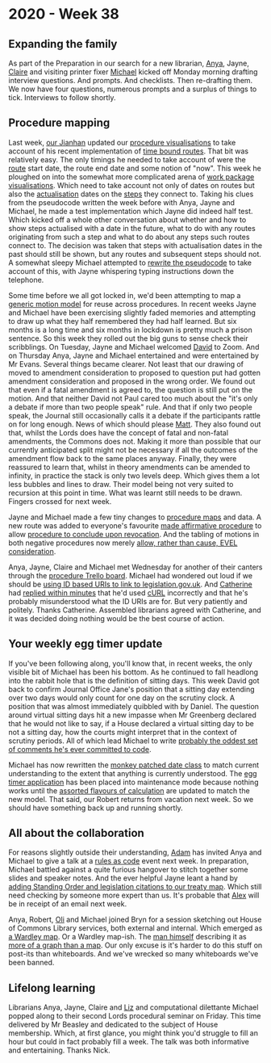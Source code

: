 # 2020 - Week 38

## Expanding the family

As part of the Preparation in our search for a new librarian, [Anya](https://twitter.com/bitten_), Jayne, [Claire](https://twitter.com/tinysprite) and visiting printer fixer [Michael](https://twitter.com/fantasticlife) kicked off Monday morning drafting interview questions. And prompts. And checklists. Then re-drafting them. We now have four questions, numerous prompts and a surplus of things to tick. Interviews to follow shortly.

## Procedure mapping

Last week, [our Jianhan](https://twitter.com/jianhanzhu) updated our [procedure visualisations](https://procedures.azurewebsites.net/Procedures/6/graph) to take account of his recent implementation of [time bound routes](https://trello.com/c/CDGB80DD/57-time-bound-routes). That bit was relatively easy. The only timings he needed to take account of were the [route](https://ukparliament.github.io/ontologies/procedure/procedure-ontology.html#d4e164) start date, the route end date and some notion of "now". This week he ploughed on into the somewhat more complicated arena of [work package visualisations](https://procedures.azurewebsites.net/WorkPackages/3167/graph). Which need to take account not only of dates on routes but also the [actualisation](https://ukparliament.github.io/ontologies/procedure/procedure-ontology.html#d4e382) dates on the [steps](https://ukparliament.github.io/ontologies/procedure/procedure-ontology.html#d4e175) they connect to. Taking his clues from the pseudocode written the week before with Anya, Jayne and Michael, he made a test implementation which Jayne did indeed half test. Which kicked off a whole other conversation about whether and how to show steps actualised with a date in the future, what to do with any routes originating from such a step and what to do about any steps such routes connect to. The decision was taken that steps with actualisation dates in the past should still be shown, but any routes and subsequent steps should not. A somewhat sleepy Michael attempted to [rewrite the pseudocode](https://ukparliament.github.io/ontologies/procedure/flowcharts/meta/parsing/) to take account of this, with Jayne whispering typing instructions down the telephone.

Some time before we all got locked in, we'd been attempting to map a [generic motion model](https://github.com/ukparliament/ontologies/blob/master/procedure/flowcharts/meta/motions/motion.pdf) for reuse across procedures. In recent weeks Jayne and Michael have been exercising slightly faded memories and attempting to draw up what they half remembered they had half learned. But six months is a long time and six months in lockdown is pretty much a prison sentence. So this week they rolled out the big guns to sense check their scribblings. On Tuesday, Jayne and Michael welcomed [David](https://twitter.com/clerkly) to Zoom. And on Thursday Anya, Jayne and Michael entertained and were entertained by Mr Evans. Several things became clearer. Not least that our drawing of moved to amendment consideration to proposed to question put had gotten amendment consideration and proposed in the wrong order. We found out that even if a fatal amendment is agreed to, the question is still put on the motion. And that neither David not Paul cared too much about the "it's only a debate if more than two people speak" rule. And that if only two people speak, the Journal still occasionally calls it a debate if the participants rattle on for long enough. News of which should please [Matt](https://twitter.com/MattKorris). They also found out that, whilst the Lords does have the concept of fatal and non-fatal amendments, the Commons does not. Making it more than possible that our currently anticipated split might not be necessary if all the outcomes of the amendment flow back to the same places anyway. Finally, they were reassured to learn that, whilst in theory amendments can be amended to infinity, in practice the stack is only two levels deep. Which gives them a lot less bubbles and lines to draw. Their model being not very suited to recursion at this point in time. What was learnt still needs to be drawn. Fingers crossed for next week.

Jayne and Michael made a few tiny changes to [procedure maps](https://ukparliament.github.io/ontologies/procedure/procedure-ontology.html#maps) and data. A new route was added to everyone's favourite [made affirmative procedure](https://ukparliament.github.io/ontologies/procedure/flowcharts/sis/made-affirmative.pdf) to allow [procedure to conclude upon revocation](https://trello.com/c/c5w9J688/180-made-affirmative-procedure-revoked-to-concluded-route-needed). And the tabling of motions in both negative procedures now merely [allow, rather than cause, EVEL consideration](https://trello.com/c/w4eU9QsE/172-negative-procedures-in-the-commons-wrong-type-of-route-to-evel).

Anya, Jayne, Claire and Michael met Wednesday for another of their canters through the [procedure Trello board](https://trello.com/b/HRIwjNQD/parliament-procedure). Michael had wondered out loud if we should be [using ID based URIs to link to legislation.gov.uk](https://trello.com/c/zNHfuUMf/168-should-we-be-using-leggov-id-urls). And [Catherine](https://twitter.com/CathTabone) had [replied within minutes](https://twitter.com/CathTabone/status/1305844888391634946) that he'd used [cURL](https://en.wikipedia.org/wiki/CURL) incorrectly and that he's probably misunderstood what the ID URIs are for. But very patiently and politely. Thanks Catherine. Assembled librarians agreed with Catherine, and it was decided doing nothing would be the best course of action.

## Your weekly egg timer update

If you've been following along, you'll know that, in recent weeks, the only visible bit of Michael has been his bottom. As he continued to fall headlong into the rabbit hole that is the definition of sitting days. This week David got back to confirm Journal Office Jane's position that a sitting day extending over two days would only count for one day on the scrutiny clock. A position that was almost immediately quibbled with by Daniel. The question around virtual sitting days hit a new impasse when Mr Greenberg declared that he would not like to say, if a House declared a virtual sitting day to be not a sitting day, how the courts might interpret that in the context of scrutiny periods. All of which lead Michael to write [probably the oddest set of comments he's ever committed to code](https://github.com/fantasticlife/egg-timer/blob/master/lib/monkey_patching/date.rb#L141).

Michael has now rewritten the [monkey patched date class](https://github.com/fantasticlife/egg-timer/blob/master/lib/monkey_patching/date.rb) to match current understanding to the extent that anything is currently understood. The [egg timer application](http://parliament-calendar.herokuapp.com/) has been placed into maintenance mode because nothing works until the [assorted flavours of calculation](https://github.com/fantasticlife/egg-timer/tree/master/app/controllers/calculations) are updated to match the new model. That said, our Robert returns from vacation next week. So we should have something back up and running shortly.

## All about the collaboration 

For reasons slightly outside their understanding, [Adam](https://twitter.com/AdamWyner) has invited Anya and Michael to give a talk at a [rules as code](https://govinsider.asia/inclusive-gov/four-things-you-should-know-about-rules-as-code/) event next week. In preparation, Michael battled against a quite furious hangover to stitch together some slides and speaker notes. And the ever helpful Jayne leant a hand by [adding Standing Order and legislation citations to our treaty map](https://ukparliament.github.io/ontologies/procedure/flowcharts/crag-treaties/crag-treaties.pdf). Which still need checking by someone more expert than us. It's probable that [Alex](https://twitter.com/AlexanderHorne1) will be in receipt of an email next week.

Anya, Robert, [Oli](https://twitter.com/olihawkins) and Michael joined Bryn for a session sketching out House of Commons Library services, both external and internal. Which emerged as [a Wardley map](https://twitter.com/fantasticlife/status/1306607040270397448). Or a Wardley map-ish. The [man himself](https://twitter.com/swardley) describing it as [more of a graph than a map](https://twitter.com/swardley/status/1306636885700358146). Our only excuse is it's harder to do this stuff on post-its than whiteboards. And we've wrecked so many whiteboards we've been banned.
 
## Lifelong learning

Librarians Anya, Jayne, Claire and [Liz](https://twitter.com/greensideknits) and computational dilettante Michael popped along to their second Lords procedural seminar on Friday. This time delivered by Mr Beasley and dedicated to the subject of House membership. Which, at first glance, you might think you'd struggle to fill an hour but could in fact probably fill a week. The talk was both informative and entertaining. Thanks Nick.